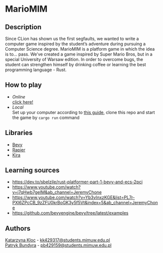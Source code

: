 # MarioMIM

## Description
Since CLion has shown us the first segfaults, we wanted to write a computer game inspired by 
the student’s adventure during pursuing a Computer Science degree. MarioMIM is a platform game 
in which the idea is to... pass. We’ve created a game inspired by Super Mario Bros, but in 
a special University of Warsaw edition. In order to overcome bugs, the student can strengthen himself 
by drinking coffee or learning the best programming language - Rust.

## How to play
- *Online*\
[click here!](https://pbundyra.github.io/wasm-deploy/)
- *Local*\
Set up your computer according to [this guide](https://bevyengine.org/learn/book/getting-started/setup/), 
clone this repo and start the game by `cargo run` command

## Libraries
- [Bevy](https://bevyengine.org)
- [Rapier](https://rapier.rs)
- [Kira](https://github.com/tesselode/kira)

## Learning sources
- https://dev.to/sbelzile/rust-platformer-part-1-bevy-and-ecs-2pci
- https://www.youtube.com/watch?v=j7qHwb7geIM&ab_channel=JeremyChone
- https://www.youtube.com/watch?v=Yb3vInxzKGE&list=PL7r-PXl6ZPcCB_9zZFU0krBoGK3y5f5Vt&index=5&ab_channel=JeremyChone
- https://github.com/bevyengine/bevy/tree/latest/examples

## Authors
[Katarzyna Kloc](https://github.com/KatKlo) - kk429317@students.mimuw.edu.pl\
[Patryk Bundyra](https://github.com/PBundyra) - pb429159@students.mimuw.edu.pl
